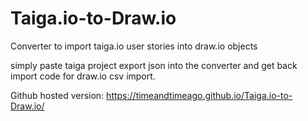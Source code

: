 # Taiga.io-to-Draw.io
Converter to import taiga.io user stories into draw.io objects

simply paste taiga project export json into the converter and get back import code for draw.io csv import.

Github hosted version: https://timeandtimeago.github.io/Taiga.io-to-Draw.io/
